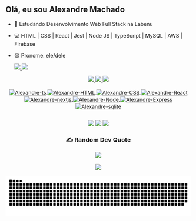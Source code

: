 ## Olá, eu sou Alexandre Machado
- 🔭 Estudando Desenvolvimento Web Full Stack na Labenu 
- 💻 HTML | CSS | React | Jest | Node JS | TypeScript | MySQL | AWS | Firebase 
- 😄 Pronome: ele/dele
 
    <a href="https://www.codewars.com/users/Afmjuniors">
      <img  src="https://www.codewars.com/users/Afmjuniors/badges/small"/> 
    <a href="https://www.hackerrank.com/afmjuniors">
      <img src="https://img.shields.io/badge/-Hackerrank-2EC866?style=for-the-badge&logo=HackerRank&logoColor=white"/>
   </br>

<div align="center">
  <a href="https://github.com/Afmjunior">
  <img height="180em" src="https://github-readme-stats.vercel.app/api?username=Afmjuniors&show_icons=true&theme=dracula&include_all_commits=true&count_private=true"/>
  <img height="180em" src="https://github-readme-stats.vercel.app/api/top-langs/?username=Afmjuniors&layout=compact&langs_count=7&theme=dracula"/> 
    <img height="180em" src="https://github-readme-streak-stats.herokuapp.com/?user=Afmjuniors&theme=dracula&hide_border=false"
</div>
    
<div align="center"><br>
  <img align="center" alt="Alexandre-ts" height="30" width="150" src="https://img.shields.io/badge/TypeScript-007ACC?style=for-the-badge&logo=typescript&logoColor=white">
  <img align="center" alt="Alexandre-HTML" height="30" width="100" src="https://img.shields.io/badge/html5-%23E34F26.svg?style=for-the-badge&logo=html5&logoColor=white">
  <img align="center" alt="Alexandre-CSS" height="30" width="100" src="https://img.shields.io/badge/css3-%231572B6.svg?style=for-the-badge&logo=css3&logoColor=white">
   <img align="center" alt="Alexandre-React" height="30" width="100" src="https://img.shields.io/badge/React-20232A?style=for-the-badge&logo=react&logoColor=61DAFB">
  <img align="center" alt="Alexandre-nextjs" height="30" width="100" src="https://img.shields.io/badge/next.js-000000?style=for-the-badge&logo=nextdotjs&logoColor=white">
    <img align="center" alt="Alexandre-Node" height="30" width="100" src="https://img.shields.io/badge/Node.js-339933?style=for-the-badge&logo=nodedotjs&logoColor=white">
    <img align="center" alt="Alexandre-Express" height="30" width="100" src="https://img.shields.io/badge/Express.js-000000?style=for-the-badge&logo=express&logoColor=white">
    <img align="center" alt="Alexandre-sqlite" height="30" width="100" src="https://img.shields.io/badge/SQLite-07405E?style=for-the-badge&logo=sqlite&logoColor=white">
  
</div>
  
  ##
 
<div align="center"> 
  <a href="https://instagram.com/afmjuniors" target="_blank"><img src="https://img.shields.io/badge/-Instagram-%23E4405F?style=for-the-badge&logo=instagram&logoColor=white" target="_blank"></a>
  <a href = "mailto:afmjuniors@gmail.com"><img src="https://img.shields.io/badge/-Gmail-%23333?style=for-the-badge&logo=gmail&logoColor=white" target="_blank"></a>
  <a href="https://www.linkedin.com/in/afmjuniors" target="_blank"><img src="https://img.shields.io/badge/-LinkedIn-%230077B5?style=for-the-badge&logo=linkedin&logoColor=white" target="_blank"></a> 
 </div>
  
### ✍️ Random Dev Quote
![](https://quotes-github-readme.vercel.app/api?type=horizontal&theme=radical)

[![](https://visitcount.itsvg.in/api?id=Afmjuniors&icon=2&color=10)](https://visitcount.itsvg.in)
    
<div align="center">
  
  ![Snake animation](https://github.com/endioliveira/endioliveira/blob/output/github-contribution-grid-snake.svg)
  
</div>
